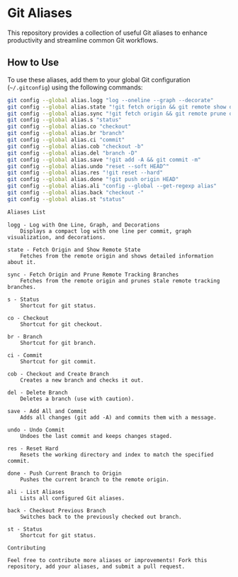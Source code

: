 # Git Aliases

This repository provides a collection of useful Git aliases to enhance productivity and streamline common Git workflows.

## How to Use

To use these aliases, add them to your global Git configuration (`~/.gitconfig`) using the following commands:

```bash
git config --global alias.logg "log --oneline --graph --decorate"
git config --global alias.state "!git fetch origin && git remote show origin && :"
git config --global alias.sync "!git fetch origin && git remote prune origin && :"
git config --global alias.s "status"
git config --global alias.co "checkout"
git config --global alias.br "branch"
git config --global alias.ci "commit"
git config --global alias.cob "checkout -b"
git config --global alias.del "branch -D"
git config --global alias.save "!git add -A && git commit -m"
git config --global alias.undo "reset --soft HEAD^"
git config --global alias.res "!git reset --hard"
git config --global alias.done "!git push origin HEAD"
git config --global alias.ali "config --global --get-regexp alias"
git config --global alias.back "checkout -"
git config --global alias.st "status"

Aliases List
```
    logg - Log with One Line, Graph, and Decorations
        Displays a compact log with one line per commit, graph visualization, and decorations.

    state - Fetch Origin and Show Remote State
        Fetches from the remote origin and shows detailed information about it.

    sync - Fetch Origin and Prune Remote Tracking Branches
        Fetches from the remote origin and prunes stale remote tracking branches.

    s - Status
        Shortcut for git status.

    co - Checkout
        Shortcut for git checkout.

    br - Branch
        Shortcut for git branch.

    ci - Commit
        Shortcut for git commit.

    cob - Checkout and Create Branch
        Creates a new branch and checks it out.

    del - Delete Branch
        Deletes a branch (use with caution).

    save - Add All and Commit
        Adds all changes (git add -A) and commits them with a message.

    undo - Undo Commit
        Undoes the last commit and keeps changes staged.

    res - Reset Hard
        Resets the working directory and index to match the specified commit.

    done - Push Current Branch to Origin
        Pushes the current branch to the remote origin.

    ali - List Aliases
        Lists all configured Git aliases.

    back - Checkout Previous Branch
        Switches back to the previously checked out branch.

    st - Status
        Shortcut for git status.
```
Contributing

Feel free to contribute more aliases or improvements! Fork this repository, add your aliases, and submit a pull request.
